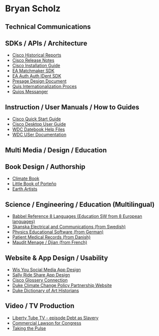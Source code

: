 # Bryan Scholz 

## Technical Communications  

## <a id='dev'></a>SDKs / APIs / Architecture 
* [Cisco Historical Reports](Cisco_CRA_hr.pdf)
* [Cisco Release Notes](Cisco_CRA_30crsrn.pdf)  
* [Cisco Installation Guide](Cisco_CRA_gspref.pdf)  
* [EA Matchmaker SDK](EA_Matchmaker_SDK_v1.0.pdf)  
* [EA Auth Auth IDent SDK](EA_Auth_Auth_IdentSDKv1.0.pdf)
* [Presage Design Document]()
* [Quis Internationalization Proces]()
* [Quios Messanger]() 

## <a id='int'>Instruction / User Manuals / How to Guides
* [Cisco Quick Start Guide](Cisco_CRA_sup_enhanced.pdf)
* [Cisco Desktop User Guide](Cisco_CRA_deskuser.pdf)
* [WDC Datebook Help Files]() 
* [WDC USer Documentation]() 


## Multi Media / Design / Education 
  
## <a id='int'>Book Design / Authorship
* [Climate Book](Duke_CCPP_ClimateBook.pdf)
* [Little Book of Porteño](Little_Book_of_Porteno.jpg)
* [Earth Artists](EarthArtists.jpg)  
  
## <a id='lan'>Science / Engineering / Education (Multilingual)
* [Babbel Reference 8 Languages (Education SW from 8 European languages)](Babbel_Referenz_A.Scholz_8_Languages.pdf)
* [Skanska Electrical and Communications (from Swedish)](Skanska_Elo_ch_telesystem.pdf)  
* [Physics Educational Software (from German)](Cornelsen_Genius_Unternehmen_Physik3.jpg)
* [Patient Medical Records (from Danish)]()  
* [Maudit Menage / Djian (from French)]()  

## <a id='des'>Website & App Design / Usability
* [Wis You Social Media App Design](wisyou_mvp_20150927-ak.pdf)
* [Sally Ride Share App Design](sally_landing_pages.pdf)
* [Cisco Glossery Connection](Cisco_CGC.jpg)
* [Duke Climate Change Policy Partnership Website](Duke_CCCP.jpg)  
* [Duke Dictionary of Art Historians](Duke_Dictionary_of_Art_Historians.jpg)  

## <a id='vid'>Video / TV Production
* [Liberty Tube TV - episode Debt as Slavery](LibertyTubeTV2.jpg)
* [Commercial Lawson for Congress](LawsonforCongress3.jpg)
* [Taking the Pulse](TakingthePulse2.jpg)

